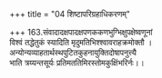 +++
title = "04 शिष्टापरिग्रहाधिकरणम्"

+++
163.संवादादक्षपादक्षपणककणभुग्भिक्षुपक्षेष्वणूनां  
विश्वं तद्धेतुकं स्यादिति मृदुमतिभिश्श्वावराहक्रमोक्तौ ।  
अन्योन्यव्याहतार्थस्थपुटितकुहनायुक्तिदोषापनुत्त्यै  
भाति त्रय्यन्तसूर्यः प्रतिमततिमिरस्तोमकुक्षिंभरिर्नः।।